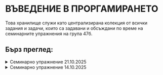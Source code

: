 # ВЪВЕДЕНИЕ В ПРОРГАМИРАНЕТО 
Това хранилище служи като централизирана колекция от всички задания и задачи, които са задавани и обсъждани по време на семинарните упражнения на група 47б.
## Бърз преглед:
<details>
<summary>Семинарно упражнение 21.10.2025</summary>

Фаилове:
https://github.com/ERKeserdzhieva20/vp-su/blob/1564105cd899d7d519463b0b6e95f43c0bd42166/PyCharmMiscProject/script2.py#L1-L42
</details>
<details>
<summary>Семинарно упражнение 14.10.2025</summary>

Фаилове:
https://github.com/ERKeserdzhieva20/vp-su/blob/1564105cd899d7d519463b0b6e95f43c0bd42166/PyCharmMiscProject/script.py#L1-L76

</details>
